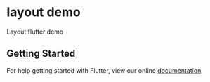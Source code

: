 # layout demo

Layout flutter demo

## Getting Started

For help getting started with Flutter, view our online
[documentation](https://flutter.io/).